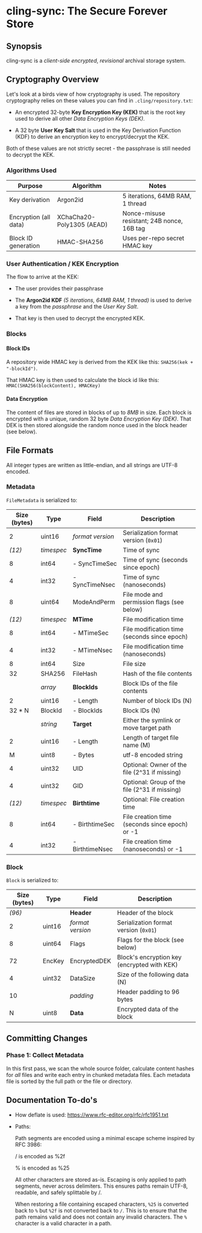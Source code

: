 # cling-sync: The Secure Forever Store

## Synopsis

cling-sync is a _client-side encrypted_, _revisional_ archival storage system.

## Cryptography Overview

Let's look at a birds view of how cryptography is used.
The repository cryptography relies on these values you can find in `.cling/repository.txt`:

- An encrypted 32-byte **Key Encryption Key (KEK)** that is the root key used to derive all other
  _Data Encryption Keys (DEK)_.

- A 32 byte **User Key Salt** that is used in the Key Derivation Function (KDF) to derive
  an encryption key to encrypt/decrypt the KEK.

Both of these values are not strictly secret - the passphrase is still needed to decrypt the KEK.

### Algorithms Used

| Purpose                  | Algorithm                   | Notes                                              |
|--------------------------|-----------------------------|-----------------------------------------------------|
| Key derivation           | Argon2id                    | 5 iterations, 64MB RAM, 1 thread                   |
| Encryption (all data)    | XChaCha20-Poly1305 (AEAD)   | Nonce-misuse resistant; 24B nonce, 16B tag         |
| Block ID generation      | HMAC-SHA256                 | Uses per-repo secret HMAC key                      |

### User Authentication / KEK Encryption

The flow to arrive at the KEK:

- The user provides their passphrase

- The **Argon2id KDF** _(5 iterations, 64MB RAM, 1 thread)_ is used to derive a key from the
  _passphrase_ and the _User Key Salt_.

- That key is then used to decrypt the encrypted KEK.

### Blocks

#### Block IDs

A repository wide HMAC key is derived from the KEK like this: `SHA256(kek + "-blockId")`.

That HMAC key is then used to calculate the block id like this: `HMAC(SHA256(blockContent), HMACKey)`

#### Data Encryption

The content of files are stored in blocks of up to _8MB_ in size. Each block is encrypted with
a unique, random 32 byte _Data Encryption Key (DEK)_. That DEK is then stored alongside the random
nonce used in the block header (see below).

## File Formats

All integer types are written as little-endian, and all strings are UTF-8 encoded.

### Metadata

`FileMetadata` is serialized to:

| Size (bytes)  | Type      | Field             | Description                                   |
|----------------|-----------|--------------------|-----------------------------------------------|
| 2             | uint16    | _format version_  | Serialization format version (`0x01`)         |
| _(12)_        | _timespec_| **SyncTime**      | Time of sync                                  |
| 8             | int64     | - SyncTimeSec     | Time of sync (seconds since epoch)            |
| 4             | int32     | - SyncTimeNsec    | Time of sync (nanoseconds)                    |
| 8             | uint64    | ModeAndPerm       | File mode and permission flags (see below)    |
| _(12)_        | _timespec_| **MTime**         | File modification time                        |
| 8             | int64     | - MTimeSec        | File modification time (seconds since epoch)  | 
| 4             | int32     | - MTimeNsec       | File modification time (nanoseconds)          |
| 8             | int64     | Size              | File size                                     |
| 32            | SHA256    | FileHash          | Hash of the file contents                     |
|               | _array_   | **BlockIds**      | Block IDs of the file contents                |
| 2             | uint16    | - Length          | Number of block IDs (N)                       |
| 32 * N        | BlockId   | - BlockIds        | Block IDs (N)                                 |
|               | _string_  | **Target**        | Either the symlink or move target path        |
| 2             | uint16    | - Length          | Length of target file name (M)                |
| M             | uint8     | - Bytes           | utf-8 encoded string                          |
| 4             | uint32    | UID               | Optional: Owner of the file (2^31 if missing) |
| 4             | uint32    | GID               | Optional: Group of the file (2^31 if missing) |
| _(12)_        | _timespec_| **Birthtime**     | Optional: File creation time                  |
| 8             | int64     | - BirthtimeSec    | File creation time (seconds since epoch) or -1|
| 4             | int32     | - BirthtimeNsec   | File creation time (nanoseconds) or -1        |


### Block

`Block` is serialized to:

| Size (bytes)  | Type      | Field             | Description                                   |
|----------------|-----------|--------------------|-----------------------------------------------|
| _(96)_        |           | **Header**        | Header of the block                           |
| 2             | uint16    | _format version_  | Serialization format version (`0x01`)         |
| 8             | uint64    | Flags             | Flags for the block (see below)               |
| 72            | EncKey    | EncryptedDEK      | Block's encryption key (encrypted with KEK)   |
| 4             | uint32    | DataSize          | Size of the following data (N)                |
| 10            |           | _padding_         | Header padding to 96 bytes                    |
| N             | uint8     | **Data**          | Encrypted data of the block                   |

## Committing Changes

### Phase 1: Collect Metadata

In this first pass, we scan the whole source folder, calculate content hashes for _all_ files
and write each entry in chunked metadata files. Each metadata file is sorted by the full path or
the file or directory.

## Documentation To-do's

- How deflate is used: https://www.rfc-editor.org/rfc/rfc1951.txt

- Paths:

    Path segments are encoded using a minimal escape scheme inspired by RFC 3986:

    / is encoded as %2f

    % is encoded as %25

    All other characters are stored as-is. Escaping is only applied to path segments, 
    never across delimiters. This ensures paths remain UTF-8, readable, and safely splittable by /.

    When restoring a file containing escaped characters, `%25` is converted back to `%` but
    `%2f` is not converted back to `/`. This is to ensure that the path remains valid and
    does not contain any invalid characters. The `%` character is a valid character in a path.


